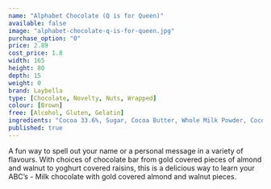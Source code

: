 ```yaml
---
name: "Alphabet Chocolate (Q is for Queen)"
available: false
image: "alphabet-chocolate-q-is-for-queen.jpg"
purchase_option: "0"
price: 2.89
cost_price: 1.8
width: 165
height: 80
depth: 15
weight: 0
brand: Laybella
type: [Chocolate, Novelty, Nuts, Wrapped]
colour: [Brown]
free: [Alcohol, Gluten, Gelatin]
ingredients: "Cocoa 33.6%, Sugar, Cocoa Butter, Whole Milk Powder, Cocoa Mass, Soy Lecithin. Flavouring: Natural Vanilla, Sucrose, Roasted Almonds and Hazelnuts, Coating Agent (Thickener: Arabic Gum, Glucose Syrup, Vegetable Oil, Acidifier: Citric Acid), Colourings: E171, E172, (Carrier: E555)"
published: true
---
```

A fun way to spell out your name or a personal message in a variety of flavours. With choices of chocolate bar from gold covered pieces of almond and walnut to yoghurt covered raisins, this is a delicious way to learn your ABC’s - Milk chocolate with gold covered almond and walnut pieces.